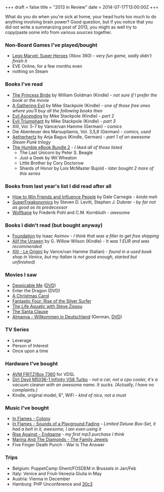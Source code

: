 +++
draft = false
title = "2013 in Review"
date = 2014-07-17T13:00:00Z
+++



What do you do when you're sick at home, your head hurts too much to do
anything involving brain power? Good question, but if you notice that
you did not write a summarizing post of 2013, you might as well try to
copy/paste some info from various sources together.


### Non-Board Games I've played/bought

  * [Lego Marvel: Super Heroes](http://www.amazon.de/dp/B00C2OLJRU/?tag=munichartcore-21) (Xbox 360) - *very fun game, sadly didn't finish it*
  * EVE Online, for a few months even
  * nothing on Steam


### Books I've read

  * [The Princess Bride](http://www.amazon.de/dp/B00BWJC5F6/?tag=munichartcore-21) by William Goldman (Kindle) - *not sure if I prefer the book or the movie*
  * [A Gathering Evil](http://www.amazon.de/dp/B0029XG190/?tag=munichartcore-21) by Mike Stackpole (Kindle) - *one of those free ones where you'll buy all the following books then*
  * [Evil Ascending](http://www.amazon.de/dp/B002CGSYOY/?tag=munichartcore-21) by Mike Stackpole (Kindle) - *part 2*
  * [Evil Triumphant](http://www.amazon.de/dp/B004C44M8Q/?tag=munichartcore-21) by Mike Stackpole (Kindle) - *part 3*
  * XIII, Vol. 5-7 by Vance/van Hamme (German) - *comics*
  * Die Abenteuer des Marsupilamis, Vol. 3,5,8 (German) - *comics, used*
  * [Aetherhertz](http://www.amazon.de/dp/B00CP6V0D8/?tag=munichartcore-21) by Anja Bagus (Kindle, German) - *part 1 of an awesome Steam Punk trilogy*
  * [The Humble eBook Bundle 2](http://indiegamebundle.wikia.com/wiki/The_Humble_eBook_Bundle_2) - *I liked all of those listed*
    * The Last Unicorn by Peter S. Beagle
    * Just a Geek by Wil Wheaton
    * Little Brother by Cory Doctorow
    * Shards of Honor by Lois McMaster Bujold - *later bought 2 more of this series*


### Books from last year's list I did read after all

 * [How to Win Friends and Influence People](http://www.amazon.de/dp/1439199191/?tag=munichartcore-21) by Dale Carnegie - *kinda meh*
 * [SuperFreakonomics](http://www.amazon.de/dp/0062063375/?tag=munichartcore-21) by Steven D. Levitt, Stephen J. Dubner - *by far not as good as its predecessor*
 * [Wolfbane](http://www.amazon.de/dp/0140025618/?tag=munichartcore-21) by Frederik Pohl and C.M. Kornbluth - *awesome*


### Books I didn't read (but bought anyway)

  * [Foundation](http://www.amazon.de/dp/0553293354/?tag=munichartcore-21) by Isaac Asimov - *I think that was a filler to get free shipping*
  * [Alif the Unseen](http://www.amazon.de/dp/B008QO8ZPO/?tag=munichartcore-21) by G. Willow Wilson (Kindle) - *It was 1 EUR and was recommended*
  * [XIII - Le Origini](http://www.comicvine.com/oscar-bestsellers-1929-xiii-le-origini/4000-176001/) by Vance/van Hamme (Italian) - *found in a used book shop in Venice, but my Italian is not good enough, started but unfinished)*


### Movies I saw

  * [Despicable Me](http://www.imdb.com/title/tt1323594/) ([DVD](http://www.amazon.de/dp/B00445U1XI/?tag=munichartcore-21))
  * Enter the Dragon (DVD)
  * [A Christmas Carol](http://www.imdb.com/title/tt1067106/)
  * [Fantastic Four: Rise of the Silver Surfer](http://www.imdb.com/title/tt0486576/)
  * [The Life Aquatic with Steve Zissou](http://www.imdb.com/title/tt0362270/)
  * [The Santa Clause](http://www.imdb.com/title/tt0111070/)
  * [Almanya - Willkommen in Deutschland](http://www.imdb.com/title/tt1630027/) (German, [DVD](http://www.amazon.de/dp/B004UJ3FP4/))

### TV Series

  * Leverage
  * Person of Interest
  * Once upon a time

### Hardware I've bought

  * [AVM FRITZ!Box 7360](http://www.amazon.de/dp/B008K2WQF2/?tag=munichartcore-21) for VDSL
  * [Dirt Devil M5036-1 Infinity VS8 Turbo](http://www.amazon.de/dp/B002S53LTC/?tag=munichartcore-21) -
    *not a car, not a cpu cooler, it's a vacuum cleaner with an awesome name. It sucks. (Actually, I have no complaints.)*
  * Kindle, original model, 6", WiFi - *kind of nice, not a must*


### Music I've bought

  * [In Flames - Colony](http://www.amazon.de/dp/B0047QWYG6/?tag=munichartcore-21)
  * [In Flames - Sounds of a Playground Fading](http://www.amazon.de/dp/B004YMYQA0/?tag=munichartcore-21) -
    *Limited Deluxe Box-Set, it had a belt in it, awesome, I am even using it*
  * [Rise Against - Endgame](http://www.amazon.de/dp/B004PQ48HQ/?tag=munichartcore-21) - *my first mp3 purchase I think*
  * [Marina And The Diamonds - The Family Jewels](http://www.amazon.de/dp/B003KZ3WMA/?tag=munichartcore-21)
  * Five Finger Death Punch - War Is The Answer


### Trips

  * Belgium: PuppetCamp Ghent/FOSDEM in Brussels in Jan/Feb
  * Italy: Venice and Friuli-Venezia Giulia in May
  * Austria: Vienna in December
  * Hamburg: PHP Unconference and [30c3](/blog/2013/30c3)